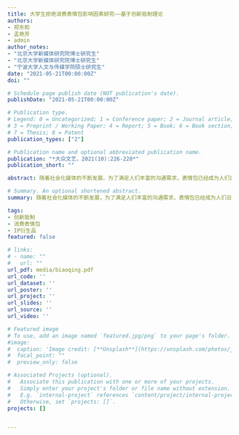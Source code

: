 ```yaml
---
title: 大学生拒绝消费表情包影响因素研究——基于创新抵制理论
authors:
- 郑东和
- 孟艳芳
- admin
author_notes:
- "北京大学新媒体研究院博士研究生"
- "北京大学新媒体研究院博士研究生"
- "宁波大学人文与传媒学院硕士研究生"
date: "2021-05-21T00:00:00Z"
doi: ""

# Schedule page publish date (NOT publication's date).
publishDate: "2021-05-21T00:00:00Z"

# Publication type.
# Legend: 0 = Uncategorized; 1 = Conference paper; 2 = Journal article;
# 3 = Preprint / Working Paper; 4 = Report; 5 = Book; 6 = Book section;
# 7 = Thesis; 8 = Patent
publication_types: ["2"]

# Publication name and optional abbreviated publication name.
publication: "*大众文艺，2021(10):226-228*"
publication_short: ""

abstract: 随着社会化媒体的不断发展，为了满足人们丰富的沟通需求，表情包已经成为人们日常在线交流过程中必不可少的内容和工具。表情包的使用不仅方便了用户的情感表达，也具有了越来越重要的商业价值。然而就目前来看，网民对表情包的支付意愿普遍过低,造成了相关行业发展的瓶颈。目前学术界大多数只针对解析表情包相关行业发展趋势进行了研究，较少有研究考察拒绝消费表情包的情况。鉴于此，文章基于创新抵制理论，选择大学生群体为研究对象，研究了拒绝消费表情包的影响因素。文章通过在线问卷调查的形式对303名高校学生进行了调查。通过相关文献梳理，提出了6个相关假设，并进行了假设检验，为探索大学生群体拒绝消费表情包行为提出了一些思路。 

# Summary. An optional shortened abstract.
summary: 随着社会化媒体的不断发展，为了满足人们丰富的沟通需求，表情包已经成为人们日常在线交流过程中必不可少的内容和工具。表情包的使用不仅方便了用户的情感表达，也具有了越来越重要的商业价值。然而就目前来看，网民对表情包的支付意愿普遍过低,造成了相关行业发展的瓶颈。目前学术界大多数只针对解析表情包相关行业发展趋势进行了研究，较少有研究考察拒绝消费表情包的情况。鉴于此，文章基于创新抵制理论，选择大学生群体为研究对象，研究了拒绝消费表情包的影响因素。文章通过在线问卷调查的形式对303名高校学生进行了调查。通过相关文献梳理，提出了6个相关假设，并进行了假设检验，为探索大学生群体拒绝消费表情包行为提出了一些思路。 

tags:
- 创新抵制
- 消费表情包
- IP衍生品
featured: false

# links:
# - name: ""
#   url: ""
url_pdf: media/biaoqing.pdf
url_code: ''
url_dataset: ''
url_poster: ''
url_project: ''
url_slides: ''
url_source: ''
url_video: ''

# Featured image
# To use, add an image named `featured.jpg/png` to your page's folder. 
#image:
#  caption: 'Image credit: [**Unsplash**](https://unsplash.com/photos/jdD8gXaTZsc)'
#  focal_point: ""
#  preview_only: false

# Associated Projects (optional).
#   Associate this publication with one or more of your projects.
#   Simply enter your project's folder or file name without extension.
#   E.g. `internal-project` references `content/project/internal-project/index.md`.
#   Otherwise, set `projects: []`.
projects: []


---
```


